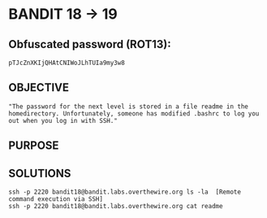 # BANDIT 18 -> 19

## Obfuscated password (ROT13): 

	pTJcZnXKIjQHAtCNIWoJLhTUIa9my3w8

## OBJECTIVE

	"The password for the next level is stored in a file readme in the homedirectory. Unfortunately, someone has modified .bashrc to log you out when you log in with SSH."

## PURPOSE

## SOLUTIONS

	ssh -p 2220 bandit18@bandit.labs.overthewire.org ls -la  [Remote command execution via SSH]
	ssh -p 2220 bandit18@bandit.labs.overthewire.org cat readme
